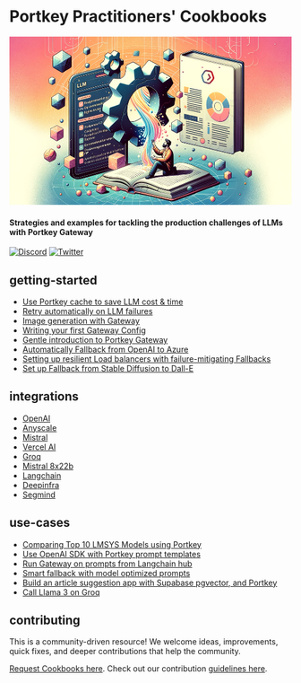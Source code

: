 # Portkey Practitioners' Cookbooks

<img src="../docs/images/cookbook-header.png" height=300 alt="header" />

#### Strategies and examples for tackling the production challenges of LLMs with Portkey Gateway

[![Discord](https://img.shields.io/discord/1143393887742861333)](https://portkey.ai/community)
[![Twitter](https://img.shields.io/twitter/url/https/twitter/follow/portkeyai?style=social&label=Follow%20%40PortkeyAI)](https://twitter.com/portkeyai)

## getting-started
* [Use Portkey cache to save LLM cost & time](./getting-started/enable-cache.md)
* [Retry automatically on LLM failures](./getting-started/automatic-retries-on-failures.md)
* [Image generation with Gateway](./getting-started/image-generation.ipynb)
* [Writing your first Gateway Config](./getting-started/writing-your-first-gateway-config.md)
* [Gentle introduction to Portkey Gateway](./getting-started/gentle-introduction-to-portkey-gateway.ipynb)
* [Automatically Fallback from OpenAI to Azure](./getting-started/fallback-from-openai-to-azure.ipynb)
* [Setting up resilient Load balancers with failure-mitigating Fallbacks](./getting-started/resilient-loadbalancing-with-failure-mitigating-fallbacks.md)
* [Set up Fallback from Stable Diffusion to Dall-E](./getting-started/fallback-from-stable-diffusion-to-dall-e.ipynb)


## integrations
* [OpenAI](./integrations/openai.ipynb)
* [Anyscale](./integrations/anyscale.md)
* [Mistral](./integrations/mistral.md)
* [Vercel AI](./integrations/vercel-ai.md)
* [Groq](./integrations/groq.ipynb)
* [Mistral 8x22b](./integrations/mistral.md)
* [Langchain](./integrations/langchain.ipynb)
* [Deepinfra](./integrations/deepinfra.ipynb)
* [Segmind](./integrations/segmind.ipynb)


## use-cases
* [Comparing Top 10 LMSYS Models using Portkey](./use-cases/LMSYS%20Series/comparing-top10-LMSYS-models-with-Portkey.ipynb)
* [Use OpenAI SDK with Portkey prompt templates](./use-cases/use-openai-sdk-with-portkey-prompt-templates.md)
* [Run Gateway on prompts from Langchain hub](./use-cases/run-gateway-on-prompts-from-langchain-hub.md)
* [Smart fallback with model optimized prompts](./use-cases/smart-fallback-with-model-optimized-prompts.md)
* [Build an article suggestion app with Supabase pgvector, and Portkey](./use-cases/supabase-pgvector-and-portkey.md)
* [Call Llama 3 on Groq](./use-cases/llama-3-on-groq.ipynb)


## contributing

This is a community-driven resource! We welcome ideas, improvements, quick fixes, and deeper contributions that help the community.

[Request Cookbooks here](https://github.com/portkey-ai/gateway/issues). Check out our contribution [guidelines here](../.github/CONTRIBUTING.md).
